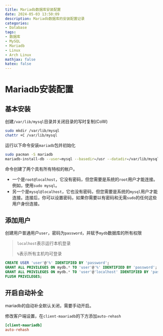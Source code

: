 ```yaml
---
title: Mariadb数据库安装配置
date: 2024-05-03 13:50:09
description: Mariadb数据库的安装配置记录
categories:
- Database
tags:
- 数据库
- MySQL
- Mariadb
- Linux
- Arch Linux
mathjax: false
katex: false
---
```


# Mariadb安装配置

## 基本安装

创建`/var/lib/mysql`目录并关闭目录的写时复制(CoW)

```sh
sudo mkdir /var/lib/mysql
chattr +C /var/lib/mysql
```

运行以下命令安装`mariadb`包并初始化

```sh
sudo pacman -S mariadb
mariadb-install-db --user=mysql --basedir=/usr --datadir=/var/lib/mysql
```

命令创建了两个具有所有特权的帐户。

- 一个是`root@localhost`，它没有密码，但您需要是系统的`root`用户才能连接。例如，使用`sudo mysql`。
- 另一个是`mysql@localhost`，它也没有密码，但您需要是系统的`mysql`用户才能连接。连接后，你可以设置密码，如果你需要以有密码和无需`sudo`的任何这些用户身份连接。

## 添加用户

创建用户普通用户`user`，密码为`password`，并赋予`mydb`数据库的所有权限
> `localhost`表示运行本机登录
>
> `%`表示所有主机均可登录

```sql
CREATE USER 'user'@'%' IDENTIFIED BY 'password';
GRANT ALL PRIVILEGES ON mydb.* TO 'user'@'%' IDENTIFIED BY 'password';
GRANT ALL PRIVILEGES ON mydb.* TO 'user'@'localhost' IDENTIFIED BY 'password';
FLUSH PRIVILEGES;
```

## 开启自动补全

mariadb的自动补全默认关闭，需要手动开启。

修改客户端设置，在`client-maariadb`的下方添加`auto-rehash`

```cnf /etc/my.cnf.d/client.cnf
[client-maariadb]
auto-rehash
```

